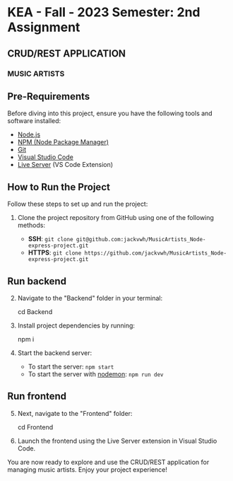 # KEA - Fall - 2023 Semester: 2nd Assignment

## CRUD/REST APPLICATION

### MUSIC ARTISTS

## Pre-Requirements

Before diving into this project, ensure you have the following tools and software installed:

- [Node.js](https://nodejs.org/)
- [NPM (Node Package Manager)](https://www.npmjs.com/)
- [Git](https://git-scm.com/)
- [Visual Studio Code](https://code.visualstudio.com/)
- [Live Server](https://marketplace.visualstudio.com/items?itemName=ritwickdey.LiveServer) (VS Code Extension)

## How to Run the Project

Follow these steps to set up and run the project:

1. Clone the project repository from GitHub using one of the following methods:

   - **SSH**: `git clone git@github.com:jackvwh/MusicArtists_Node-express-project.git`
   - **HTTPS**: `git clone https://github.com/jackvwh/MusicArtists_Node-express-project.git`

## Run backend
2. Navigate to the "Backend" folder in your terminal:

   cd Backend

3. Install project dependencies by running:

   npm i

4. Start the backend server:

   - To start the server: `npm start`
   - To start the server with [nodemon](https://nodemon.io/): `npm run dev`

## Run frontend
5. Next, navigate to the "Frontend" folder:

   cd Frontend

6. Launch the frontend using the Live Server extension in Visual Studio Code.

You are now ready to explore and use the CRUD/REST application for managing music artists. Enjoy your project experience!